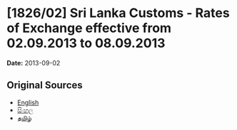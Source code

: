 # [1826/02] Sri Lanka Customs - Rates of Exchange effective from 02.09.2013 to 08.09.2013

**Date:** 2013-09-02

## Original Sources

- [English](https://documents.gov.lk/view/extra-gazettes/2013/9/1826-02_E.pdf)
- [සිංහල](https://documents.gov.lk/view/extra-gazettes/2013/9/1826-02_S.pdf)
- [தமிழ்](https://documents.gov.lk/view/extra-gazettes/2013/9/1826-02_T.pdf)
